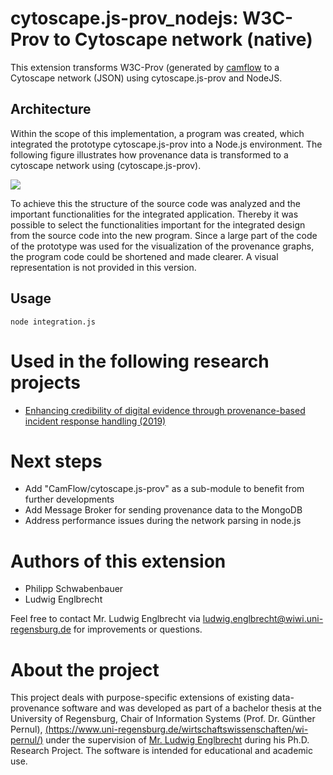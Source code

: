 # cytoscape.js-prov_nodejs: W3C-Prov to Cytoscape network (native)

This extension transforms W3C-Prov (generated by [camflow](http://camflow.org/) to a Cytoscape network (JSON) using cytoscape.js-prov and NodeJS. 

## Architecture
Within the scope of this implementation, a program was created, which integrated the prototype cytoscape.js-prov into a Node.js environment. The following figure illustrates how provenance data is transformed to a cytoscape network using (cytoscape.js-prov).

![](https://github.com/)

To achieve this the structure of the source code was analyzed and the important functionalities for the integrated application. Thereby it was possible to select the functionalities important for the integrated design from the source code into the new program. Since a large part of the code of the prototype was used for the visualization of the provenance graphs, the program code could be shortened and made clearer. A visual representation is not provided in this version.

## Usage
```
node integration.js
```

# Used in the following research projects

- [Enhancing credibility of digital evidence through provenance-based incident response handling (2019)](https://www.researchgate.net/publication/334331057_Enhancing_credibility_of_digital_evidence_through_provenance-based_incident_response_handling?_sg=FHOPZtzk5nYTzxzCyZHNG1RVBXvlwfLiCA7nnPG5taCiGzwn7eUtNPClCaBxlSc1Q3JZuYhsjcTQpBaSLmdfEnEcK665WXGkGAJ04Fjh.rUu_IDPn8mDQVFybh95MZOP38Y4M_NRVaqhfgs8dTPYeiDEdVMqFEAFVyq3_dYIwzaVGIxu4sCzf6GMEW27OaQ)


# Next steps

* Add "CamFlow/cytoscape.js-prov" as a sub-module to benefit from further developments
* Add Message Broker for sending provenance data to the MongoDB
* Address performance issues during the network parsing in node.js

# Authors of this extension

- Philipp Schwabenbauer
- Ludwig Englbrecht

Feel free to contact Mr. Ludwig Englbrecht via ludwig.englbrecht@wiwi.uni-regensburg.de for improvements or questions.

# About the project

This project deals with purpose-specific extensions of existing data-provenance software and was developed as part of a bachelor thesis at the University of Regensburg, Chair of Information Systems (Prof. Dr. Günther Pernul), [(https://www.uni-regensburg.de/wirtschaftswissenschaften/wi-pernul/)](https://www.uni-regensburg.de/wirtschaftswissenschaften/wi-pernul/) under the supervision of [Mr. Ludwig Englbrecht](https://www.researchgate.net/profile/Ludwig_Englbrecht) during his Ph.D. Research Project. The software is intended for educational and academic use. 
